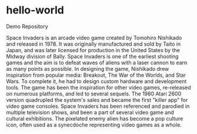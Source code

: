 # hello-world
Demo Repository

Space Invaders is an arcade video game created by Tomohiro Nishikado and released in 1978. It was originally manufactured and sold by Taito in Japan, and was later licensed for production in the United States by the Midway division of Bally. Space Invaders is one of the earliest shooting games and the aim is to defeat waves of aliens with a laser cannon to earn as many points as possible. In designing the game, Nishikado drew inspiration from popular media: Breakout, The War of the Worlds, and Star Wars. To complete it, he had to design custom hardware and development tools.
The game has been the inspiration for other video games, re-released on numerous platforms, and led to several sequels. The 1980 Atari 2600 version quadrupled the system's sales and became the first "killer app" for video game consoles. Space Invaders has been referenced and parodied in multiple television shows, and been a part of several video game and cultural exhibitions. The pixelated enemy alien has become a pop culture icon, often used as a synecdoche representing video games as a whole.
